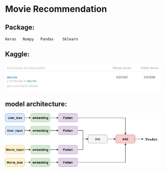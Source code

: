 # Movie Recommendation
## Package:
    Keras   Numpy   Pandas    Sklearn
## Kaggle:
![Kaggle](https://github.com/ReuiYan-Lin/Machine-Learning/blob/master/Movie%20Recommendation/img/kaggle.png)
## model architecture:
![Matrix Factorization](https://github.com/ReuiYan-Lin/Machine-Learning/blob/master/Movie%20Recommendation/img/Matrix_factorization.png)
